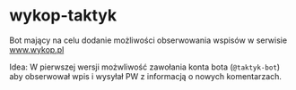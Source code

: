 # wykop-taktyk

Bot mający na celu dodanie możliwości obserwowania wspisów w serwisie www.wykop.pl

Idea:
W pierwszej wersji możwliwość zawołania konta bota (`@taktyk-bot`) aby obserwował wpis i wysyłał PW z informacją o nowych komentarzach.